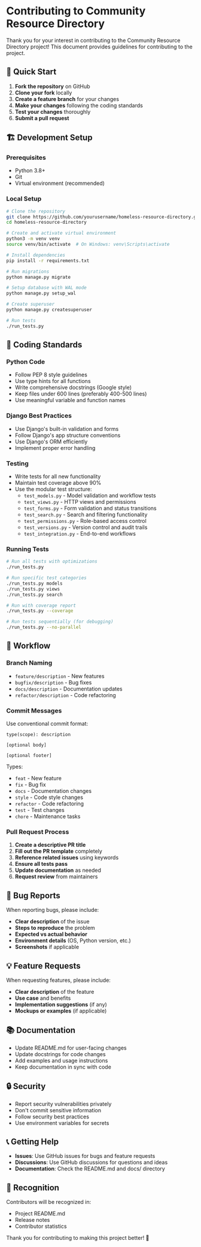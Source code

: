 # Contributing to Community Resource Directory

Thank you for your interest in contributing to the Community Resource Directory project! This document provides guidelines for contributing to the project.

## 🚀 Quick Start

1. **Fork the repository** on GitHub
2. **Clone your fork** locally
3. **Create a feature branch** for your changes
4. **Make your changes** following the coding standards
5. **Test your changes** thoroughly
6. **Submit a pull request**

## 🏗️ Development Setup

### Prerequisites
- Python 3.8+
- Git
- Virtual environment (recommended)

### Local Setup
```bash
# Clone the repository
git clone https://github.com/yourusername/homeless-resource-directory.git
cd homeless-resource-directory

# Create and activate virtual environment
python3 -m venv venv
source venv/bin/activate  # On Windows: venv\Scripts\activate

# Install dependencies
pip install -r requirements.txt

# Run migrations
python manage.py migrate

# Setup database with WAL mode
python manage.py setup_wal

# Create superuser
python manage.py createsuperuser

# Run tests
./run_tests.py
```

## 📝 Coding Standards

### Python Code
- Follow PEP 8 style guidelines
- Use type hints for all functions
- Write comprehensive docstrings (Google style)
- Keep files under 600 lines (preferably 400-500 lines)
- Use meaningful variable and function names

### Django Best Practices
- Use Django's built-in validation and forms
- Follow Django's app structure conventions
- Use Django's ORM efficiently
- Implement proper error handling

### Testing
- Write tests for all new functionality
- Maintain test coverage above 90%
- Use the modular test structure:
  - `test_models.py` - Model validation and workflow tests
  - `test_views.py` - HTTP views and permissions
  - `test_forms.py` - Form validation and status transitions
  - `test_search.py` - Search and filtering functionality
  - `test_permissions.py` - Role-based access control
  - `test_versions.py` - Version control and audit trails
  - `test_integration.py` - End-to-end workflows

### Running Tests
```bash
# Run all tests with optimizations
./run_tests.py

# Run specific test categories
./run_tests.py models
./run_tests.py views
./run_tests.py search

# Run with coverage report
./run_tests.py --coverage

# Run tests sequentially (for debugging)
./run_tests.py --no-parallel
```

## 🔄 Workflow

### Branch Naming
- `feature/description` - New features
- `bugfix/description` - Bug fixes
- `docs/description` - Documentation updates
- `refactor/description` - Code refactoring

### Commit Messages
Use conventional commit format:
```
type(scope): description

[optional body]

[optional footer]
```

Types:
- `feat` - New feature
- `fix` - Bug fix
- `docs` - Documentation changes
- `style` - Code style changes
- `refactor` - Code refactoring
- `test` - Test changes
- `chore` - Maintenance tasks

### Pull Request Process
1. **Create a descriptive PR title**
2. **Fill out the PR template** completely
3. **Reference related issues** using keywords
4. **Ensure all tests pass**
5. **Update documentation** as needed
6. **Request review** from maintainers

## 🐛 Bug Reports

When reporting bugs, please include:
- **Clear description** of the issue
- **Steps to reproduce** the problem
- **Expected vs actual behavior**
- **Environment details** (OS, Python version, etc.)
- **Screenshots** if applicable

## 💡 Feature Requests

When requesting features, please include:
- **Clear description** of the feature
- **Use case** and benefits
- **Implementation suggestions** (if any)
- **Mockups or examples** (if applicable)

## 📚 Documentation

- Update README.md for user-facing changes
- Update docstrings for code changes
- Add examples and usage instructions
- Keep documentation in sync with code

## 🔒 Security

- Report security vulnerabilities privately
- Don't commit sensitive information
- Follow security best practices
- Use environment variables for secrets

## 📞 Getting Help

- **Issues**: Use GitHub issues for bugs and feature requests
- **Discussions**: Use GitHub discussions for questions and ideas
- **Documentation**: Check the README.md and docs/ directory

## 🎉 Recognition

Contributors will be recognized in:
- Project README.md
- Release notes
- Contributor statistics

Thank you for contributing to making this project better! 🚀

